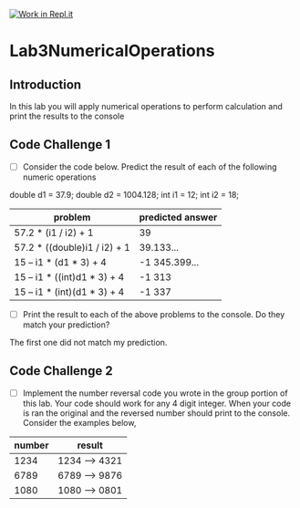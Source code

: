 [![Work in Repl.it](https://classroom.github.com/assets/work-in-replit-14baed9a392b3a25080506f3b7b6d57f295ec2978f6f33ec97e36a161684cbe9.svg)](https://classroom.github.com/online_ide?assignment_repo_id=3055674&assignment_repo_type=AssignmentRepo)
# Lab3NumericalOperations

## Introduction
In this lab you will apply numerical operations to perform calculation and print the results to the console

## Code Challenge 1

- [ ] Consider the code below.  Predict the result of each of the following numeric operations

double d1 = 37.9;
double d2 = 1004.128;
int i1 = 12;
int i2 = 18;

|  problem | predicted answer  |
|---|---|
| 57.2 * (i1 / i2) + 1  | 39  |
| 57.2 * ((double)i1 / i2) + 1  | 39.133...  |
| 15 – i1 * (d1 * 3) + 4  | -1 345.399... |
| 15 – i1 * ((int)d1 * 3) + 4  | -1 313 |
| 15 – i1 * (int)(d1 * 3) + 4  | -1 337 |

- [ ] Print the result to each of the above problems to the console.  Do they match your prediction?

The first one did not match my prediction. 

## Code Challenge 2

- [ ] Implement the number reversal code you wrote in the group portion of this lab.  Your code should work for any 4 digit integer.  When your code is ran the original and the reversed number should print to the console.  Consider the examples below, 

|  number | result  |
|---|---|
| 1234  | 1234 --> 4321  |
| 6789  | 6789 --> 9876  |
| 1080  | 1080 --> 0801  |





